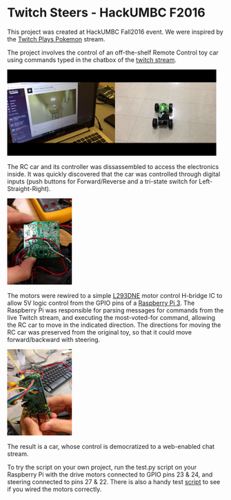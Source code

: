 # Twitch Steers - HackUMBC F2016

This project was created at HackUMBC Fall2016 event.
We were inspired by the [Twitch Plays Pokemon](https://www.twitch.tv/twitchplayspokemon) stream.

The project involves the control of an off-the-shelf Remote Control toy car 
using commands typed in the chatbox of the [twitch stream](https://www.twitch.tv/hackumbcdrives).

<img src="https://raw.githubusercontent.com/vlucent/TwitchSteersMyCar/master/Images/example.png" height="200px">


The RC car and its controller was dissassembled to access the electronics inside.
It was quickly discovered that the car was controlled through digital inputs (push buttons for Forward/Reverse and a tri-state switch for Left-Straight-Right).

<img src="https://raw.githubusercontent.com/vlucent/TwitchSteersMyCar/master/Images/RC_CircuitBoard.jpg" height="200px">

The motors were rewired to a simple [L293DNE](http://www.ti.com/lit/ds/symlink/l293.pdf) motor control H-bridge IC to allow 5V logic control from the GPIO pins of a [Raspberry Pi 3](https://www.raspberrypi.org/products/raspberry-pi-3-model-b/).
The Raspberry Pi was responsible for parsing messages for commands from the live Twitch stream, and executing the most-voted-for command, allowing the RC car to move in the indicated direction. The directions for moving the RC car was preserved from the original toy, so that it could move forward/backward with steering.

<img src="https://raw.githubusercontent.com/vlucent/TwitchSteersMyCar/master/Images/raspiWiring.jpg" height="200px">

The result is a car, whose control is democratized to a web-enabled chat stream.

To try the script on your own project, run the test.py script on your Raspberry Pi with the drive motors connected to GPIO pins 23 & 24, and steering connected to pins 27 & 22.
There is also a handy test [script](https://raw.githubusercontent.com/vlucent/TwitchSteersMyCar/master/Try2/testGPIO.py) to see if you wired the motors correctly.